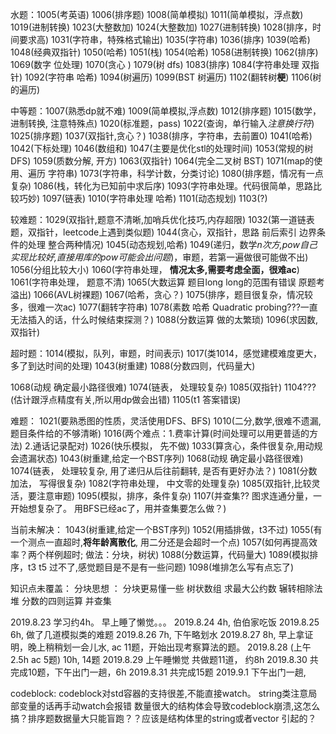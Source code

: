 水题：1005(考英语)  1006(排序题) 1008(简单模拟) 1011(简单模拟，浮点数) 1019(进制转换) 1023(大整数加) 1024(大整数加)
1027(进制转换) 1028(排序，时间要求高) 1031(字符串，特殊格式输出) 1035(字符串) 1036(排序) 1039(哈希) 1048(经典双指针) 1050(哈希) 1051(栈) 1054(哈希) 1058(进制转换) 
1062(排序) 1069(数字 位处理) 1070(贪心 ) 1079(树 dfs) 1083(排序) 1084(字符串处理 双指针)
1092(字符串 哈希) 1094(树遍历) 1099(BST 树遍历) 1102(翻转树**梗**) 1106(树的遍历)

中等题：1007(熟悉dp就不难) 1009(简单模拟,浮点数) 1012(排序题) 1015(数学，进制转换, 注意特殊点) 1020(标准题，pass)
1022(查询，单行输入*注意换行符*) 1025(排序题) 1037(双指针,贪心？)  1038(排序，字符串，去前置0) 1041(哈希)
1042(下标处理) 1046(数组和) 1047(主要是优化stl的处理时间) 1053(常规的树DFS)
1059(质数分解, 开方) 1063(双指针) 1064(完全二叉树 BST) 1071(map的使用、遍历 字符串)
1073(字符串，科学计数，分类讨论)
1080(排序题，情况有一点复杂)
1086(栈，转化为已知前中求后序)
1093(字符串处理。代码很简单，思路比较巧妙)
1097(链表)
1010(字符串处理 哈希)
1101(动态规划)
1103(?)

较难题：1029(双指针,题意不清晰,加哨兵优化技巧,内存超限)
1032(第一道链表题，双指针，leetcode上遇到类似题)
1044(贪心，双指针，思路 前后索引 边界条件的处理 整合两种情况) 
1045(动态规划,哈希)
1049(递归，数学*n次方,pow自己实现比较好,直接用库的pow可能会出问题*)，审题，若第一遍做很可能做不出)
1056(分组比较大小)
1060(字符串处理， **情况太多,需要考虑全面，很难ac**)
1061(字符串处理， 题意不清)
1065(大数运算 题目long long的范围有错误 原题考溢出)
1066(AVL树裸题)
1067(哈希，贪心？)
1075(排序，题目很复杂，情况较多，很难一次ac)
1077(翻转字符串)
1078(素数 哈希 Quadratic probing???一直无法插入的话，什么时候结束探测？)
1088(分数运算 做的太繁琐)
1096(求因数,双指针)


超时题：1014(模拟，队列，审题，时间表示) 
1017(类1014，感觉建模难度更大，多了到达时间的处理)
1043(树重建)
1088(分数四则，代码量大)

1068(动规 确定最小路径很难)
1074(链表， 处理较复杂)
1085(双指针)
1104??? (估计跟浮点精度有关,所以用dp做会出错)
1105(t1 答案错误)


难题：
1021(要熟悉图的性质，灵活使用DFS、BFS) 
1010(二分,数学,很难不遗漏,题目条件给的不够清晰) 
1016(两个难点：1.费率计算(时间处理可以用更普适的方法) 2.通话记录配对) 
1026(快乐模拟， 先不做)
1033(算贪心，条件很复杂,用动规会遗漏状态)
1043(树重建,给定一个BST序列)
1068(动规 确定最小路径很难)
1074(链表， 处理较复杂, 用了递归从后往前翻转, 是否有更好办法？)
1081(分数加法， 写得很复杂)
1082(字符串处理， 中文零的处理复杂)
1085(双指针,比较灵活，要注意审题)
1095(模拟，排序，条件复杂)
1107(并查集?? 图求连通分量，一开始想复杂了。 用BFS已经ac了，用并查集要怎么做？)


当前未解决：
1043(树重建,给定一个BST序列)
1052(用插排做，t3不过)
1055(有一个测点一直超时,**将年龄离散化**, 用二分还是会超时一个点)
1057(如何再提高效率？两个样例超时; 做法：分块，树状)
1088(分数运算，代码量大)
1089(模拟排序，t3 t5 过不了,感觉题目是不是有一些问题)
1098(堆排怎么写有点忘了)

知识点未覆盖：
分块思想 ：
分块更易懂一些
树状数组
求最大公约数 辗转相除法
堆
分数的四则运算
并查集

2019.8.23 学习约4h。 早上睡了懒觉。。。
2019.8.24 4h, 伯伯家吃饭
2019.8.25 6h, 做了几道模拟类的难题
2019.8.26 7h, 下午略划水
2019.8.27 8h, 早上拿证明，晚上稍稍划一会儿水, ac 11题，开始出现考察算法的题。
2019.8.28 (上午2.5h ac 5题) 10h, 14题
2019.8.29 上午睡懒觉 共做题11道， 约8h
2019.8.30 共完成10题，下午出门一趟，6h
2019.8.31 共完成15题
2019.9.1 下午出门一趟,

codeblock:
codeblock对std容器的支持很差,不能直接watch。
string类注意局部变量的话再手动watch会报错
数量很大的结构体会导致codeblock崩溃,这怎么搞？排序题数据量大只能盲跑？？应该是结构体里的string或者vector 引起的？